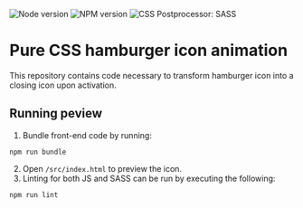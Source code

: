 ![Node version](https://img.shields.io/badge/node-v10.13.0-blue.svg)
![NPM version](https://img.shields.io/badge/npm-v6.4.1-blue.svg)
![CSS Postprocessor: SASS](https://img.shields.io/badge/CSS%20postprocessor-SASS-green.svg)

# Pure CSS hamburger icon animation
This repository contains code necessary to transform hamburger icon into a closing icon upon activation.

## Running peview
1. Bundle front-end code by running:
```
npm run bundle
```
2. Open `/src/index.html` to preview the icon.
3. Linting for both JS and SASS can be run by executing the following:
```
npm run lint
```
